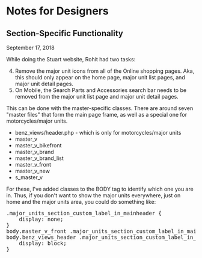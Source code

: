 Notes for Designers
===================


Section-Specific Functionality
------------------------------

September 17, 2018

While doing the Stuart website, Rohit had two tasks:

4. Remove the major unit icons from all of the Online shopping pages. Aka, this should only appear on the home page, major unit list pages, and major unit detail pages.
6. On Mobile, the Search Parts and Accessories search bar needs to be removed from the major unit list page and major unit detail pages. 

This can be done with the master-specific classes.  There are around seven "master files" that form the main page frame, as well as a special one for motorcycles/major units.

* benz_views/header.php - which is only for motorcycles/major units
* master_v
* master_v_bikefront
* master_v_brand
* master_v_brand_list
* master_v_front
* master_v_new
* s_master_v

For these, I've added classes to the BODY tag to identify which one you are in. Thus, if you don't want to show the major units everywhere, just on home and the major units area, you could do something like:

<pre>
.major_units_section_custom_label_in_mainheader {
    display: none;
}
body.master_v_front .major_units_section_custom_label_in_mainheader,
body.benz_views_header .major_units_section_custom_label_in_mainheader {
    display: block;
}

</pre>



